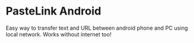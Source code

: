# PasteLink Android
Easy way to transfer text and URL between android phone and PC using local network.
Works without internet too!

